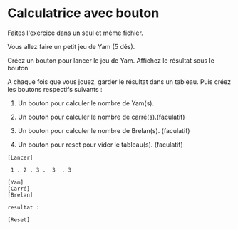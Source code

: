 # Calculatrice avec bouton

Faites l'exercice dans un seul et même fichier.

Vous allez faire un petit jeu de Yam (5 dés).

Créez un bouton pour lancer le jeu de Yam. Affichez le résultat sous le bouton

A chaque fois que vous jouez, garder le résultat dans un tableau. Puis créez les boutons respectifs suivants :

1. Un bouton pour calculer le nombre de Yam(s).

2. Un bouton pour calculer le nombre de carré(s).(faculatif)

3. Un bouton pour calculer le nombre de Brelan(s). (faculatif)

4. Un bouton pour reset pour vider le tableau(s). (faculatif)

```text
[Lancer]

 1 . 2 . 3 .  3  . 3 

[Yam]
[Carré]
[Brelan]

resultat : 

[Reset]
```